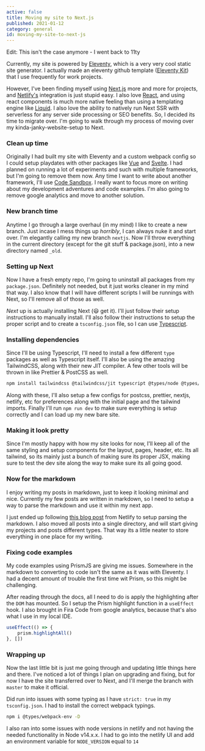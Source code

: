 ```yaml
---
active: false
title: Moving my site to Next.js
published: 2021-01-12
category: general
id: moving-my-site-to-next-js
---
```


Edit: This isn't the case anymore - I went back to 11ty

Currently, my site is powered by [Eleventy](https://www.11ty.dev/), which is a very very cool static site generator. I actually made an eleventy github template ([Eleventy Kit](https://eleventykit.netlify.app/)) that I use frequently for work projects.

However, I've been finding myself using [Next.js](https://nextjs.org/) more and more for projects, and [Netlify's](https://www.netlify.com/) integration is just stupid easy. I also love [React](https://reactjs.org/), and using react components is much more native feeling than using a templating engine like [Liquid](https://shopify.github.io/liquid/). I also love the ability to natively run Next SSR with serverless for any server side processing or SEO benefits. So, I decided its time to migrate over. I'm going to walk through my process of moving over my kinda-janky-website-setup to Next.

### Clean up time

Originally I had built my site with Eleventy and a custom webpack config so I could setup playdates with other packages like [Vue](https://vuejs.org/) and [Svelte](https://svelte.dev/). I had planned on running a lot of experiments and such with multiple frameworks, but I'm going to remove them now. Any time I want to write about another framework, I'll use [Code Sandbox](https://codesandbox.io/). I really want to focus more on writing about my development adventures and code examples. I'm also going to remove google analytics and move to another solution.

### New branch time

Anytime I go through a large overhaul (in my mind) I like to create a new branch. Just incase I mess things up _horribly_, I can always nuke it and start over. I'm elegantly calling my new branch `nextjs`. Now I'll throw everything in the current directory (except for the git stuff & package.json), into a new directory named `_old`.

### Setting up Next

Now I have a fresh empty repo, I'm going to uninstall all packages from my `package.json`. Definitely not needed, but it just works cleaner in my mind that way. I also know that I will have different scripts I will be runnings with Next, so I'll remove all of those as well.

_Next_ up is actually installing Next (😃 get it). I'll just follow their setup instructions to manually install. I'll also follow their instructions to setup the proper script and to create a `tsconfig.json` file, so I can use [Typescript](https://www.typescriptlang.org/).

### Installing dependencies

Since I'll be using Typescript, I'll need to install a few different `type` packages as well as Typescript itself. I'll also be using the amazing TailwindCSS, along with their new JIT compiler. A few other tools will be thrown in like Prettier & PostCSS as well.

```bash
npm install tailwindcss @tailwindcss/jit typescript @types/node @types/react autoprefixer postcss prettier -D
```

Along with these, I'll also setup a few configs for postcss, prettier, nextjs, netlify, etc for preferences along with the initial page and the tailwind imports. Finally I'll run `npm run dev` to make sure everything is setup correctly and I can load up my new bare site.

### Making it look pretty

Since I'm mostly happy with how my site looks for now, I'll keep all of the same styling and setup components for the layout, pages, header, etc. Its all tailwind, so its mainly just a bunch of making sure its proper JSX, making sure to test the dev site along the way to make sure its all going good.

### Now for the markdown

I enjoy writing my posts in markdown, just to keep it looking minimal and nice. Currently my few posts are written in markdown, so I need to setup a way to parse the markdown and use it within my next app.

I just ended up following [this blog post](https://www.netlify.com/blog/2020/05/04/building-a-markdown-blog-with-next-9.4-and-netlify/) from Netlify to setup parsing the markdown. I also moved all posts into a single directory, and will start giving my projects and posts different types. That way its a little neater to store everything in one place for my writing.

### Fixing code examples

My code examples using PrismJS are giving me issues. Somewhere in the markdown to converting to code isn't the same as it was with Eleventy. I had a decent amount of trouble the first time wit Prism, so this might be challenging.

After reading through the docs, all I need to do is apply the highlighting after the `DOM` has mounted. So I setup the Prism highlight function in a `useEffect` hook. I also brought in Fira Code from google analytics, because that's also what I use in my local IDE.

```js
useEffect(() => {
    prism.highlightAll()
}, [])
```

### Wrapping up

Now the last little bit is just me going through and updating little things here and there. I've noticed a lot of things I plan on upgrading and fixing, but for now I have the site transferred over to Next, and I'll merge the branch with `master` to make it official.

Did run into issues with some typing as I have `strict: true` in my `tsconfig.json`. I had to install the correct webpack typings.

```bash
npm i @types/webpack-env -D
```

I also ran into some issues with node versions in netlify and not having the needed functionality in Node v14.x.x. I had to go into the netlify UI and add an environment variable for `NODE_VERSION` equal to `14`
